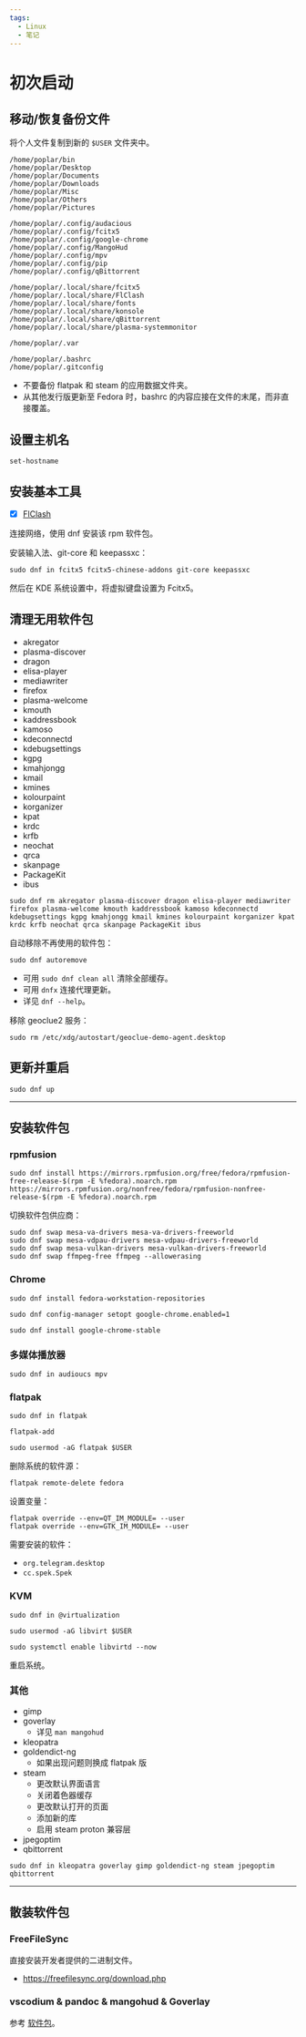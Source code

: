 ```yaml
---
tags:
  - Linux
  - 笔记
---
```


# 初次启动

## 移动/恢复备份文件

将个人文件复制到新的 `$USER` 文件夹中。

```
/home/poplar/bin
/home/poplar/Desktop
/home/poplar/Documents
/home/poplar/Downloads
/home/poplar/Misc
/home/poplar/Others
/home/poplar/Pictures

/home/poplar/.config/audacious
/home/poplar/.config/fcitx5
/home/poplar/.config/google-chrome
/home/poplar/.config/MangoHud
/home/poplar/.config/mpv
/home/poplar/.config/pip
/home/poplar/.config/qBittorrent

/home/poplar/.local/share/fcitx5
/home/poplar/.local/share/FlClash
/home/poplar/.local/share/fonts
/home/poplar/.local/share/konsole
/home/poplar/.local/share/qBittorrent
/home/poplar/.local/share/plasma-systemmonitor

/home/poplar/.var

/home/poplar/.bashrc
/home/poplar/.gitconfig
```

- 不要备份 flatpak 和 steam 的应用数据文件夹。
- 从其他发行版更新至 Fedora 时，bashrc 的内容应接在文件的末尾，而非直接覆盖。

## 设置主机名

```
set-hostname
```

## 安装基本工具

- [x] [FlClash]

连接网络，使用 dnf 安装该 rpm 软件包。

[FlClash]: https://github.com/chen08209/FlClash

安装输入法、git-core 和 keepassxc：

```
sudo dnf in fcitx5 fcitx5-chinese-addons git-core keepassxc
```

然后在 KDE 系统设置中，将虚拟键盘设置为 Fcitx5。

## 清理无用软件包

- akregator
- plasma-discover
- dragon
- elisa-player
- mediawriter
- firefox
- plasma-welcome
- kmouth
- kaddressbook
- kamoso
- kdeconnectd
- kdebugsettings
- kgpg
- kmahjongg
- kmail
- kmines
- kolourpaint
- korganizer
- kpat
- krdc
- krfb
- neochat
- qrca
- skanpage
- PackageKit
- ibus

```
sudo dnf rm akregator plasma-discover dragon elisa-player mediawriter firefox plasma-welcome kmouth kaddressbook kamoso kdeconnectd kdebugsettings kgpg kmahjongg kmail kmines kolourpaint korganizer kpat krdc krfb neochat qrca skanpage PackageKit ibus
```

自动移除不再使用的软件包：

```
sudo dnf autoremove
```

- 可用 `sudo dnf clean all` 清除全部缓存。
- 可用 `dnfx` 连接代理更新。
- 详见 `dnf --help`。

移除 geoclue2 服务：

```
sudo rm /etc/xdg/autostart/geoclue-demo-agent.desktop
```

## 更新并重启

```
sudo dnf up
```

----

## 安装软件包

### rpmfusion

```
sudo dnf install https://mirrors.rpmfusion.org/free/fedora/rpmfusion-free-release-$(rpm -E %fedora).noarch.rpm https://mirrors.rpmfusion.org/nonfree/fedora/rpmfusion-nonfree-release-$(rpm -E %fedora).noarch.rpm
```

切换软件包供应商：

```
sudo dnf swap mesa-va-drivers mesa-va-drivers-freeworld
sudo dnf swap mesa-vdpau-drivers mesa-vdpau-drivers-freeworld
sudo dnf swap mesa-vulkan-drivers mesa-vulkan-drivers-freeworld
sudo dnf swap ffmpeg-free ffmpeg --allowerasing
```

### Chrome

```
sudo dnf install fedora-workstation-repositories
```

```
sudo dnf config-manager setopt google-chrome.enabled=1
```

```
sudo dnf install google-chrome-stable
```

### 多媒体播放器

```
sudo dnf in audioucs mpv
```

### flatpak

```
sudo dnf in flatpak
```

```
flatpak-add
```

```
sudo usermod -aG flatpak $USER
```

删除系统的软件源：

```
flatpak remote-delete fedora
```

设置变量：

```
flatpak override --env=QT_IM_MODULE= --user
flatpak override --env=GTK_IM_MODULE= --user
```

需要安装的软件：

- `org.telegram.desktop`
- `cc.spek.Spek`

### KVM

```
sudo dnf in @virtualization
```
```
sudo usermod -aG libvirt $USER
```
```
sudo systemctl enable libvirtd --now
```

重启系统。

### 其他

- gimp
- goverlay
    - 详见 `man mangohud`
- kleopatra
- goldendict-ng
    - 如果出现问题则换成 flatpak 版
- steam
    - 更改默认界面语言
    - 关闭着色器缓存
    - 更改默认打开的页面
    - 添加新的库
    - 启用 steam proton 兼容层
- jpegoptim
- qbittorrent

```
sudo dnf in kleopatra goverlay gimp goldendict-ng steam jpegoptim qbittorrent
```

----

## 散装软件包

### FreeFileSync

直接安装开发者提供的二进制文件。

- <https://freefilesync.org/download.php>

### vscodium & pandoc & mangohud & Goverlay

参考 [软件包](./../note-openSUSE/4-software.md)。
